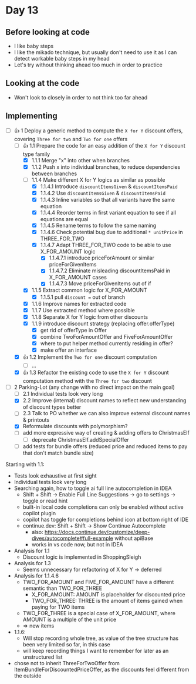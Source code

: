 # Day 13

## Before looking at code

- I like baby steps
- I like the mikado technique, but usually don't need to use it as I can detect workable baby steps in my head 
- Let's try without thinking ahead too much in order to practice

## Looking at the code

- Won't look to closely in order to not think too far ahead

## Implementing

- [ ] 👍 1 Deploy a generic method to compute the `X for Y` discount offers, covering `Three for two` and `Two for one` offers
    - [ ] 👍 1.1 Prepare the code for an easy addition of the `X for Y` discount type family
        - [x] 1.1.1 Merge "x" into other when branches
        - [x] 1.1.2 Push x into individual branches, to reduce dependencies between branches
        - [ ] 1.1.4 Make different X for Y logics as similar as possible
          - [x] 1.1.4.1 Introduce `discountItemsGiven` & `discountItemsPaid`
          - [x] 1.1.4.2 Use `discountItemsGiven` & `discountItemsPaid`
          - [x] 1.1.4.3 Inline variables so that all variants have the same equation
          - [x] 1.1.4.4 Reorder terms in first variant equation to see if all equations are equal  
          - [x] 1.1.4.5 Rename terms to follow the same naming
          - [x] 1.1.4.6 Check potential bug due to additional `* unitPrice` in THREE_FOR_TWO
          - [x] 1.1.4.7 Adapt THREE_FOR_TWO code to be able to use X_FOR_AMOUNT logic
            - [x] 1.1.4.7.1 introduce priceForAmount or similar priceForGivenItems
            - [x] 1.1.4.7.2 Eliminate misleading discountItemsPaid in X_FOR_AMOUNT cases
            - [x] 1.1.4.7.3 Move priceForGivenItems out of if
        - [x] 1.1.5 Extract common logic for X_FOR_AMOUNT
            - [x] 1.1.5.1 pull `discount =` out of branch
        - [x] 1.1.6 Improve names for extracted code
        - [x] 1.1.7 Use extracted method where possible
        - [x] 1.1.8 Separate X for Y logic from other discounts
        - [x] 1.1.9 introduce discount strategy (replacing offer.offerType)
          - [x] get rid of offerType in Offer 
          - [x] combine TwoForAmountOffer and FiveForAmountOffer
          - [x] where to put helper method currently residing in offer?
          - [x] make offer an interface
    - [x] 👍 1.2 Implement the `Two for one` discount computation
        - [ ] ...
    - [x] 👍 1.3 Refactor the existing code to use the `X for Y` discount computation method with the `Three for two` discount
- [ ] 2 Parking-Lot (any change with no direct impact on the main goal)
    - [ ] 2.1 Individual tests look very long
    - [x] 2.2 Improve (internal) discount names to reflect new understanding of discount types better
    - [ ] 2.3 Talk to PO whether we can also improve external discount names & printouts
    - [x] Reformulate discounts with polymorphism?
    - [ ] add more expressive way of creating & adding offers to ChristmasElf 
      - [ ] deprecate ChristmasElf.addSpecialOffer
    - [ ] add tests for bundle offers (reduced price and reduced items to pay that don't match bundle size)  

Starting with 1.1:
- Tests look exhaustive at first sight
- Individual tests look very long
- Searching again, how to toggle ai full line autocompletion in IDEA
  - Shift + Shift -> Enable Full Line Suggestions -> go to settings -> toggle or read hint
  - built-in local code completions can only be enabled without active copilot plugin
  - copilot has toggle for completions behind icon at bottom right of IDE
  - continue.dev: Shift + Shift -> Show Continue Autocomplete
    - also: https://docs.continue.dev/customize/deep-dives/autocomplete#full-example without apiBase
    - works in vs code now, but not in IDEA
- Analysis for 1.1
  - Discount logic is implemented in ShoppingSleigh
- Analysis for 1.3
  - Seems unnecessary for refactoring of X for Y -> deferred
- Analysis for 1.1.4.6
  - TWO_FOR_AMOUNT and FIVE_FOR_AMOUNT have a different semantic than TWO_FOR_THREE
    - X_FOR_AMOUNT: AMOUNT is placeholder for discounted price
    - TWO_FOR_THREE: THREE is the amount of items gained when paying for TWO items
  - TWO_FOR_THREE is a special case of X_FOR_AMOUNT, where AMOUNT is a multiple of the unit price
  - => new items
- 1.1.6:
  - Will stop recording whole tree, as value of the tree structure has been very limited so far, in this case
  - will keep recording things I want to remember for later as an unstructured list
- chose not to inherit ThreeForTwoOffer from ItemBundleForDiscountedPriceOffer, as the discounts feel different from the outside